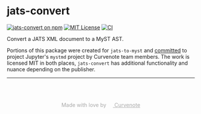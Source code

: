 # jats-convert

[![jats-convert on npm](https://img.shields.io/npm/v/jats-convert.svg)](https://www.npmjs.com/package/jats-convert)
[![MIT License](https://img.shields.io/badge/license-MIT-blue.svg)](https://github.com/curvenote/jats/blob/main/LICENSE)
[![CI](https://github.com/curvenote/jats/workflows/CI/badge.svg)](https://github.com/curvenote/jats-cli/actions)

Convert a JATS XML document to a MyST AST.

Portions of this package were created for `jats-to-myst` and [committed](https://github.com/jupyter-book/mystmd/commits/mystmd%401.3.12/packages/jats-to-myst/src) to project Jupyter's `mystmd` project by Curvenote team members. The work is licensed MIT in both places, `jats-convert` has additional functionality and nuance depending on the publisher.

---

<p style="text-align: center; color: #aaa; padding-top: 50px">
  Made with love by
  <a href="https://curvenote.com" target="_blank" style="color: #aaa">
    <img src="https://cdn.curvenote.com/brand/logo-blue-icon.png" style="height: 1em" /> Curvenote
  </a>
</p>
